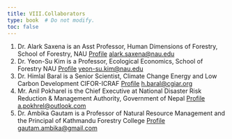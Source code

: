 ```yaml
---
title: VIII.Collaborators  
type: book  # Do not modify.
toc: false
---
```

1.	Dr. Alark Saxena is an Asst Professor, Human Dimensions of Forestry, School of Forestry, NAU [Profile](https://directory.nau.edu/person/as4635) alark.saxena@nau.edu 
2.	Dr. Yeon-Su Kim is a Professor, Ecological Economics, School of Forestry NAU [Profile](https://directory.nau.edu/person/ysk) yeon-su.kim@nau.edu 
3.	Dr. Himlal Baral is a Senior Scientist, Climate Change Energy and Low Carbon Development  CIFOR-ICRAF [Profile](https://www.cifor.org/research-staff/3778/himlal-baral) h.baral@cgiar.org  
4.	Mr. Anil Pokharel is the Chief Executive at National Disaster Risk Reduction & Management Authority, Government of Nepal [Profile](https://np.linkedin.com/in/anil-pokhrel-b86b2837) a.pokhrel@outlook.com  
5.	Dr. Ambika Gautam is a Professor of Natural Resource Management and the Principal of Kathmandu Forestry College [Profile](https://www.kafcol.edu.np/faculty/#:~:text=Dr.%20Ambika%20P.%20Gautam) gautam.ambika@gmail.com
